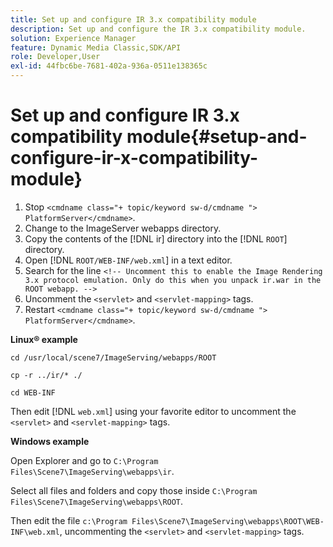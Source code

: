 ```yaml
---
title: Set up and configure IR 3.x compatibility module
description: Set up and configure the IR 3.x compatibility module.
solution: Experience Manager
feature: Dynamic Media Classic,SDK/API
role: Developer,User
exl-id: 44fbc6be-7681-402a-936a-0511e138365c
---
```

# Set up and configure IR 3.x compatibility module{#setup-and-configure-ir-x-compatibility-module}

1. Stop `<cmdname class="+ topic/keyword sw-d/cmdname ">  PlatformServer</cmdname>`.
1. Change to the ImageServer webapps directory.
1. Copy the contents of the [!DNL ir] directory into the [!DNL `ROOT`] directory.
1. Open [!DNL `ROOT/WEB-INF/web.xml`] in a text editor.
1. Search for the line `<!-- Uncomment this to enable the Image Rendering 3.x protocol emulation. Only do this when you unpack ir.war in the ROOT webapp. -->`
1. Uncomment the `<servlet>` and `<servlet-mapping>` tags.
1. Restart `<cmdname class="+ topic/keyword sw-d/cmdname ">  PlatformServer</cmdname>`.

**Linux® example** 

`cd /usr/local/scene7/ImageServing/webapps/ROOT` 

`cp -r ../ir/* ./` 

`cd WEB-INF` 

Then edit [!DNL `web.xml`] using your favorite editor to uncomment the `<servlet>` and `<servlet-mapping>` tags. 

**Windows example** 

Open Explorer and go to `C:\Program Files\Scene7\ImageServing\webapps\ir`. 

Select all files and folders and copy those inside `C:\Program Files\Scene7\ImageServing\webapps\ROOT`. 

Then edit the file `c:\Program Files\Scene7\ImageServing\webapps\ROOT\WEB-INF\web.xml`, uncommenting the `<servlet>` and `<servlet-mapping>` tags.
